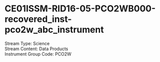 # CE01ISSM-RID16-05-PCO2WB000-recovered_inst-pco2w_abc_instrument

Stream Type: Science<br>
Stream Content: Data Products<br>
Instrument Group Code: PCO2W<br>
